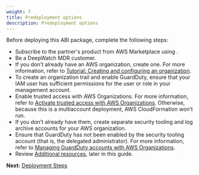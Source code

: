 ```yaml
---
weight: 7
title: Predeployment options
description: Predeployment options
---
```


Before deploying this ABI package, complete the following steps:

* Subscribe to the partner's product from AWS Marketplace using <AWS Marketplace Listing>.
* Be a DeepWatch MDR customer.
* If you don’t already have an AWS organization, create one. For more information, refer to [Tutorial: Creating and configuring an organization](https://docs.aws.amazon.com/organizations/latest/userguide/orgs_tutorials_basic.html).
* To create an organization trail and enable GuardDuty, ensure that your IAM user has sufficient permissions for the user or role in your management account.
* Enable trusted access with AWS Organizations. For more information, refer to [Activate trusted access with AWS Organizations](https://docs.aws.amazon.com/AWSCloudFormation/latest/UserGuide/stacksets-orgs-activate-trusted-access.html). Otherwise, because this is a multiaccount deployment, AWS CloudFormation won’t run.
* If you don’t already have them, create separate security tooling and log archive accounts for your AWS organization.
* Ensure that GuardDuty has not been enabled by the security tooling account (that is, the delegated administrator). For more information, refer to [Managing GuardDuty accounts with AWS Organizations](https://docs.aws.amazon.com/guardduty/latest/ug/guardduty_organizations.html).
* Review [Additional resources](https://link), later in this guide.

**Next:** [Deployment Steps](/deployment-steps/index.html)